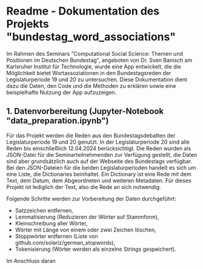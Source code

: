 # Readme - Dokumentation des Projekts "bundestag_word_associations"
Im Rahmen des Seminars "Computational Social Science: Themen und Positionen im Deutschen Bundestag", angeboten von Dr. Sven Banisch am Karlsruher Institut für Technologie, wurde eine App entwickelt, die die Möglichkeit bietet Wortassoziationen in den Bundestagsreden der Legislaturperiode 19 und 20 zu untersuchen. Diese Dokumentation dient dazu die Daten, den Code und die Methoden zu erklären sowie eine beispielhafte Nutzung der App aufzuzeigen.
## 1. Datenvorbereitung (Jupyter-Notebook "data_preparation.ipynb")
Für das Projekt werden die Reden aus den Bundestagsdebatten der Legislaturperiode 19 und 20 genutzt. In der Legislaturperiode 20 sind alle Reden bis einschließlich 12.04.2024 berücksichtigt. Die Reden wurden als JSON-Datei für die Seminarteilnehmenden zur Verfügung gestellt, die Daten sind aber grundsätzlich auch auf der Webseite des Bundestags verfügbar. Bei den JSON-Dateien für die beiden Legislaturperioden handelt es sich um eine Liste, die Dictionaries beinhaltet. Ein Dictionary ist eine Rede mit dem Text, dem Datum, dem Abgeordneten und weiteren Metadaten. Für dieses Projekt ist lediglich der Text, also die Rede an sich notwendig.

Folgende Schritte werden zur Vorbereitung der Daten durchgeführt:
- Satzzeichen entfernen,
- Lemmatisierung (Reduzieren der Wörter auf Stammform),
- Kleinschreibung aller Wörter,
- Wörter mit Länge von einem oder zwei Zeichen löschen,
- Stoppwörter entfernen (Liste von github.com/solariz/german_stopwords),
- Tokenisierung (Wörter werden als einzelne Strings gespeichert).

Im Anschluss daran 

